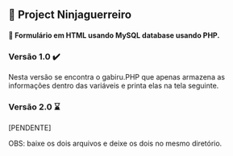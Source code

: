 ## 📝 Project Ninjaguerreiro

#### 📜 Formulário em HTML usando MySQL database usando PHP.

### Versão 1.0 ✔️
Nesta versão se encontra o gabiru.PHP que apenas armazena as informações dentro das variáveis e printa elas na tela seguinte.


### Versão 2.0 ⌛

[PENDENTE]

OBS: baixe os dois arquivos e deixe os dois no mesmo diretório.
